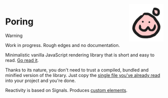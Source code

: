 <img src="assets/logo.svg" style="float:right;height:120px;">

# Poring

> [!WARNING]  
> Work in progress. Rough edges and no documentation.

Minimalistic vanilla JavaScript rendering library that is short and easy to read. [Go read it](./src/lib/poring.js).

Thanks to its nature, you don't need to trust a compiled, bundled and minified version of the library. Just copy the [single file you've already read](./src/lib/poring.js) into your project and you're done.

Reactivity is based on Signals. Produces [custom elements](https://developer.mozilla.org/en-US/docs/Web/API/Web_components/Using_custom_elements).
